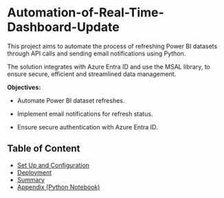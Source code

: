# Automation-of-Real-Time-Dashboard-Update

This project aims to automate the process of refreshing Power BI datasets through API calls and sending email notifications using Python. 

The solution integrates with Azure Entra ID and use the MSAL library, to ensure secure, efficient and streamlined data management.

**Objectives:**

- Automate Power BI dataset refreshes.

- Implement email notifications for refresh status.

- Ensure secure authentication with Azure Entra ID.

## Table of Content

- [Set Up and Configuration](./Set_Up_and_Configuration.md)
- [Deployment](./Deployment.md)
- [Summary](./Summary)
- [Appendix (Python Notebook)](./Appendix.ipynb)
